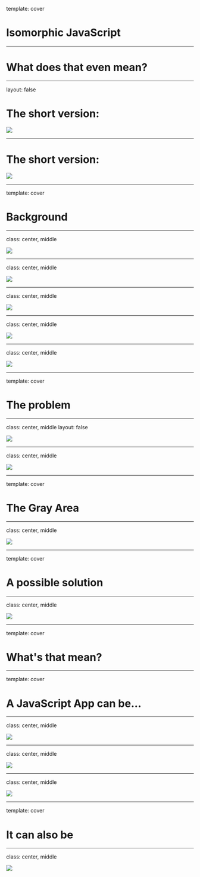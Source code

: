 
template: cover

# Isomorphic JavaScript

---

# What does that even mean?

---

layout: false

# The short version:

![](img/iso.jpg)


---


# The short version:

![](img/iso2.jpg)

---

template: cover

# Background

---

class: center, middle

![](img/apple-png.png)


---

class: center, middle

![](img/436.gif)


---
class: center, middle


![](img/jquery-logo.png)

---

class: center, middle

![](img/rails.png)


---

class: center, middle

![](img/jquery-logo.png)


---

template: cover

# The problem

---

class: center, middle
layout: false

![](img/rails-php-wtf.png)

---

class: center, middle

![](img/ajax-no-better.png)

---

template: cover

# The Gray Area

---

class: center, middle

![](img/server-doing-too-much.png)


---


template: cover

# A possible solution

---


class: center, middle

![](img/js-app.png)


---

template: cover

# What's that mean?


---

template: cover
# A JavaScript App can be...

---
class: center, middle

![](img/phonegap.png)

---

class: center, middle

![](img/images.jpg)


---

class: center, middle

![](img/atom-full.png)


---

template: cover
# It can also be

---

class: center, middle

![](img/iso-3.png)

